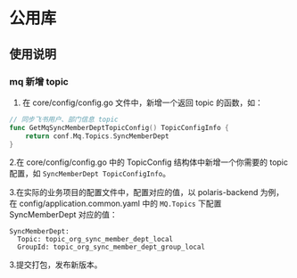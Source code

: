 # 公用库

## 使用说明
### mq 新增 topic
1. 在 core/config/config.go 文件中，新增一个返回 topic 的函数，如：

```go
// 同步飞书用户、部门信息 topic
func GetMqSyncMemberDeptTopicConfig() TopicConfigInfo {
	return conf.Mq.Topics.SyncMemberDept
}
```

2.在 core/config/config.go 中的 TopicConfig 结构体中新增一个你需要的 topic 配置，如 `SyncMemberDept TopicConfigInfo`。

3.在实际的业务项目的配置文件中，配置对应的值，以 polaris-backend 为例，在 config/application.common.yaml 中的 `MQ.Topics` 下配置 SyncMemberDept 对应的值：

```
SyncMemberDept:
  Topic: topic_org_sync_member_dept_local
  GroupId: topic_org_sync_member_dept_group_local
```

3.提交打包，发布新版本。
